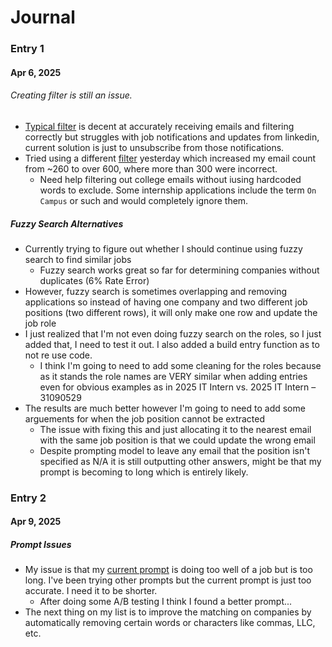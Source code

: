 [filter1]: ## "Has word: intern OR recruit OR interview OR applying"
[filter2]: ## "(intern OR recruit OR interview OR applying) -unsubscribe -newsletter -promotion -reward -sale -credit -loan -statement -billing -receipt -points -offers)"
[prompt1]: ## "CRITICAL INSTRUCTIONS: 1. ONLY return a JSON object in the EXACT format shown below 2. DO NOT include any explanations or descriptions contd."
    
# Journal

### Entry 1
#### Apr 6, 2025
###### Creating filter is still an issue. 
- [Typical filter][filter1] is decent at accurately receiving emails and filtering correctly but struggles with job notifications and updates from linkedin, current solution is just to unsubscribe from those notifications. 
- Tried using a different [filter][filter2]  yesterday which increased my email count from ~260 to over 600, where more than 300 were incorrect. 
    - Need help filtering out college emails without iusing hardcoded words to exclude. Some internship applications include the term `On Campus` or such and would completely ignore them.
##### Fuzzy Search Alternatives
- Currently trying to figure out whether I should continue using fuzzy search to find similar jobs
    - Fuzzy search works great so far for determining companies without duplicates (6% Rate Error)
- However, fuzzy search is sometimes overlapping and removing applications so instead of having one company and two different job positions (two different rows), it will only make one row and update the job role
- I just realized that I'm not even doing fuzzy search on the roles, so I just added that, I need to test it out. I also added a build entry function as to not re use code.
    - I think I'm going to need to add some cleaning for the roles because as it stands the role names are VERY similar when adding entries even for obvious examples as in 2025 IT Intern vs. 2025 IT Intern – 31090529
- The results are much better however I'm going to need to add some arguements for when the job position cannot be extracted
    - The issue with fixing this and just allocating it to the nearest email with the same job position is that we could update the wrong email
    - Despite prompting model to leave any email that the position isn't specified  as N/A it is still outputting other answers, might be that my prompt is becoming to long which is entirely likely.


### Entry 2
#### Apr 9, 2025
##### Prompt Issues
- My issue is that my [current prompt][prompt1] is doing too well of a job but is too long. I've been trying other prompts but the current prompt is just too accurate. I need it to be shorter.
   - After doing some A/B testing I think I found a better prompt...
- The next thing on my list is to improve the matching on companies by automatically removing certain words or characters like commas, LLC, etc.